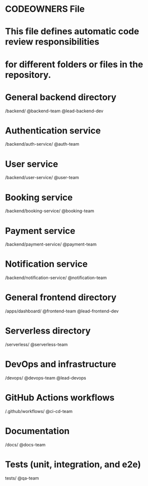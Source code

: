 # CODEOWNERS File

# This file defines automatic code review responsibilities

# for different folders or files in the repository.

# General backend directory

/backend/ @backend-team @lead-backend-dev

# Authentication service

/backend/auth-service/ @auth-team

# User service

/backend/user-service/ @user-team

# Booking service

/backend/booking-service/ @booking-team

# Payment service

/backend/payment-service/ @payment-team

# Notification service

/backend/notification-service/ @notification-team

# General frontend directory

/apps/dashboard/ @frontend-team @lead-frontend-dev

# Serverless directory

/serverless/ @serverless-team

# DevOps and infrastructure

/devops/ @devops-team @lead-devops

# GitHub Actions workflows

/.github/workflows/ @ci-cd-team

# Documentation

/docs/ @docs-team

# Tests (unit, integration, and e2e)

tests/ @qa-team
